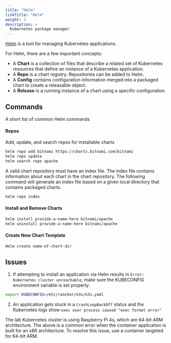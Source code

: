 ```yaml
---
title: "Helm"
linkTitle: "Helm"
weight: 3
description: >
  Kubernetes package manager
---
```


[Helm](https://helm.sh/) is a tool for managing Kubernetes applications.

For Helm, there are a few important concepts:
- A **Chart** is a collection of files that describe a related set of Kubernetes resources that define an instance of a Kubernetes application.
- A **Repo** is a chart registry. Repositories can be added to Helm.
- A **Config** contains configuration information merged into a packaged chart to create a releasable object.
- A **Release** is a running instance of a chart using a specific configuration.

## Commands
A short list of common Helm commands

#### Repos
Add, update, and search repos for installable charts

```bash
helm repo add bitnami https://charts.bitnami.com/bitnami
helm repo update
helm search repo apache
```

A valid chart repository must have an index file. The index file contains information about each chart in the chart repository. The following command will generate an index file based on a given local directory that contains packaged charts.

```bash
helm repo index
```

#### Install and Remove Charts

```bash
helm install provide-a-name-here bitnami/apache
helm uninstall provide-a-name-here bitnami/apache
```

#### Create New Chart Template

```bash
Helm create name-of-chart-dir
```







## Issues

1. If attempting to install an application via Helm results in `Error: Kubernetes cluster unreachable`, make sure the KUBECONFIG environment variable is set properly:

```bash
export KUBECONFIG=/etc/rancher/k3s/k3s.yaml
```

2. An application gets stuck in a `CrashLoopBackOff` status and the Kubernetes logs show `exec user process caused "exec format error"`

The lab Kubernetes cluster is using Raspberry Pi 4s, which are 64-bit ARM architecture. The above is a common error when the container application is built for an x86 architecture. To resolve this issue, use a container targeted for 64-bit ARM.